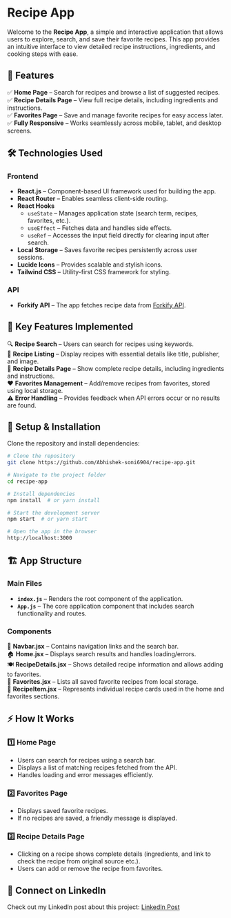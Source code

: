 # Recipe App

Welcome to the **Recipe App**, a simple and interactive application that allows users to explore, search, and save their favorite recipes. This app provides an intuitive interface to view detailed recipe instructions, ingredients, and cooking steps with ease.

## 🚀 Features

✅ **Home Page** – Search for recipes and browse a list of suggested recipes.\
✅ **Recipe Details Page** – View full recipe details, including ingredients and instructions.\
✅ **Favorites Page** – Save and manage favorite recipes for easy access later.\
✅ **Fully Responsive** – Works seamlessly across mobile, tablet, and desktop screens.

## 🛠️ Technologies Used

### **Frontend**

- **React.js** – Component-based UI framework used for building the app.
- **React Router** – Enables seamless client-side routing.
- **React Hooks**
  - `useState` – Manages application state (search term, recipes, favorites, etc.).
  - `useEffect` – Fetches data and handles side effects.
  - `useRef` – Accesses the input field directly for clearing input after search.
- **Local Storage** – Saves favorite recipes persistently across user sessions.
- **Lucide Icons** – Provides scalable and stylish icons.
- **Tailwind CSS** – Utility-first CSS framework for styling.

### **API**

- **Forkify API** – The app fetches recipe data from [Forkify API](https://forkify-api.herokuapp.com).

## 📌 Key Features Implemented

🔍 **Recipe Search** – Users can search for recipes using keywords.\
📜 **Recipe Listing** – Display recipes with essential details like title, publisher, and image.\
📖 **Recipe Details Page** – Show complete recipe details, including ingredients and instructions.\
❤️ **Favorites Management** – Add/remove recipes from favorites, stored using local storage.\
⚠️ **Error Handling** – Provides feedback when API errors occur or no results are found.

## 🔧 Setup & Installation

Clone the repository and install dependencies:

```bash
# Clone the repository
git clone https://github.com/Abhishek-soni6904/recipe-app.git

# Navigate to the project folder
cd recipe-app

# Install dependencies
npm install  # or yarn install

# Start the development server
npm start  # or yarn start

# Open the app in the browser
http://localhost:3000
```

## 🏗️ App Structure

### **Main Files**

- **`index.js`** – Renders the root component of the application.
- **`App.js`** – The core application component that includes search functionality and routes.

### **Components**

📌 **Navbar.jsx** – Contains navigation links and the search bar.\
🏠 **Home.jsx** – Displays search results and handles loading/errors.\
🍽️ **RecipeDetails.jsx** – Shows detailed recipe information and allows adding to favorites.\
💖 **Favorites.jsx** – Lists all saved favorite recipes from local storage.\
📝 **RecipeItem.jsx** – Represents individual recipe cards used in the home and favorites sections.

## ⚡ How It Works

### **1️⃣ Home Page**

- Users can search for recipes using a search bar.
- Displays a list of matching recipes fetched from the API.
- Handles loading and error messages efficiently.

### **2️⃣ Favorites Page**

- Displays saved favorite recipes.
- If no recipes are saved, a friendly message is displayed.

### **3️⃣ Recipe Details Page**

- Clicking on a recipe shows complete details (ingredients, and link to check the recipe from original source etc.).
- Users can add or remove the recipe from favorites.

## 🔗 Connect on LinkedIn

Check out my LinkedIn post about this project: [LinkedIn Post](#)
